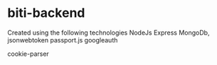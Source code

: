 # biti-backend
Created using the following technologies
NodeJs
Express
MongoDb, 
jsonwebtoken
passport.js
googleauth

cookie-parser